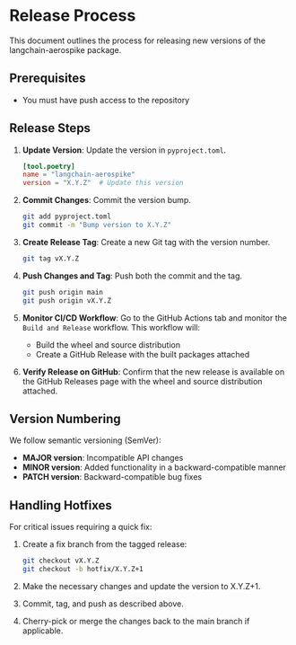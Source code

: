 # Release Process

This document outlines the process for releasing new versions of the langchain-aerospike package.

## Prerequisites

- You must have push access to the repository

## Release Steps

1. **Update Version**: Update the version in `pyproject.toml`.
   
   ```toml
   [tool.poetry]
   name = "langchain-aerospike"
   version = "X.Y.Z"  # Update this version
   ```

2. **Commit Changes**: Commit the version bump.
   
   ```bash
   git add pyproject.toml
   git commit -m "Bump version to X.Y.Z"
   ```

3. **Create Release Tag**: Create a new Git tag with the version number.
   
   ```bash
   git tag vX.Y.Z
   ```

4. **Push Changes and Tag**: Push both the commit and the tag.
   
   ```bash
   git push origin main
   git push origin vX.Y.Z
   ```

5. **Monitor CI/CD Workflow**: Go to the GitHub Actions tab and monitor the `Build and Release` workflow. This workflow will:
   - Build the wheel and source distribution
   - Create a GitHub Release with the built packages attached

6. **Verify Release on GitHub**: Confirm that the new release is available on the GitHub Releases page with the wheel and source distribution attached.

## Version Numbering

We follow semantic versioning (SemVer):

- **MAJOR version**: Incompatible API changes
- **MINOR version**: Added functionality in a backward-compatible manner
- **PATCH version**: Backward-compatible bug fixes

## Handling Hotfixes

For critical issues requiring a quick fix:

1. Create a fix branch from the tagged release:
   ```bash
   git checkout vX.Y.Z
   git checkout -b hotfix/X.Y.Z+1
   ```

2. Make the necessary changes and update the version to X.Y.Z+1.

3. Commit, tag, and push as described above.

4. Cherry-pick or merge the changes back to the main branch if applicable. 
